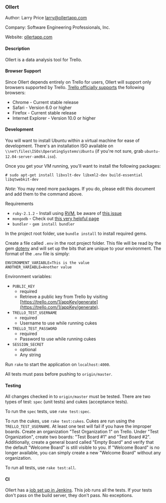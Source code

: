 ### Ollert

Author: Larry Price <larry@ollertapp.com>

Company: Software Engineering Professionals, Inc.

Website: [ollertapp.com](https://ollertapp.com)

#### Description

Ollert is a data analysis tool for Trello.

#### Browser Support

Since Ollert depends entirely on Trello for users, Ollert will support only browsers supported by Trello. [Trello officially supports](//help.trello.com/customer/portal/articles/940690) the following browsers:

* Chrome - Current stable release
* Safari - Version 6.0 or higher
* Firefox - Current stable release
* Internet Explorer - Version 10.0 or higher

#### Development

You will want to install Ubuntu within a virtual machine for ease of development. There's an installation ISO available on `\\net\files\ISOs\OperatingSystems\Ubuntu` (if you're not sure, grab `ubuntu-12.04-server-amd64.iso`).

Once you get your VM running, you'll want to install the following packages:

    # sudo apt-get install libxslt-dev libxml2-dev build-essential libqtwebkit-dev

*Note*: You may need more packages. If you do, please edit this document and add them to the command above.

Requirements

* `ruby-2.1.2` - Install using [RVM](https://rvm.io/), be aware of [this issue](https://rvm.io/integration/gnome-terminal)
* `mongodb` - Check out [this very helpful page](http://docs.mongodb.org/manual/tutorial/install-mongodb-on-ubuntu/)
* `bundler` - `gem install bundler`

In the project root folder, use `bundle install` to install required gems.

Create a file called `.env` in the root project folder. This file will be read by the gem [dotenv](https://github.com/bkeepers/dotenv) and will set up the bits that are unique to your environment. The format of the `.env` file is simply:

    ENVIRONMENT_VARIABLE=This is the value
	ANOTHER_VARIABLE=Another value

Environment variables:

* `PUBLIC_KEY`
    * required
    * Retrieve a public key from Trello by visiting [https://trello.com/1/appKey/generate](https://trello.com/1/appKey/generate).
* `TRELLO_TEST_USERNAME`
    * required
    * Username to use while running cukes
* `TRELLO_TEST_PASSWORD`
    * required
    * Password to use while running cukes
* `SESSION_SECRET`
    * optional
    * Any string

Run `rake` to start the application on `localhost:4000`.

All tests must pass before pushing to `origin/master`.

#### Testing

All changes checked in to `origin/master` must be tested. There are two types of test: `spec` (unit tests) and cukes (acceptance tests).

To run the `spec` tests, use `rake test:spec`.

To run the cukes, use `rake test:cukes`. Cukes are run using the `TRELLO_TEST_USERNAME`. At least one test will fail if you have the improper boards. Create an organization "Test Organization 1" on Trello. Under "Test Organization", create two boards: "Test Board #1" and "Test Board #2". Additionally, create a general board called "Empty Board" and verify that the default "Welcome Board" is still visible to you. If "Welcome Board" is no longer available, you can simply create a new "Welcome Board" without any organization.

To run all tests, use `rake test:all`.

#### CI

Ollert has a [job set up in Jenkins](http://jenkins.net.sep.com/job/Ollert). This job runs all the tests. If your tests don't pass on the build server, they don't pass. No exceptions.
